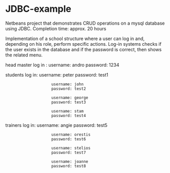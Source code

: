 # JDBC-example
Netbeans project that demonstrates CRUD operations on a mysql database using JDBC. Completion time: approx. 20 hours

Implementation of a school structure where a user can log in and, depending on his role, perform specific actions.
Log-in systems checks if the user exists in the database and if the password is correct, then shows the related menu.


head master log in : 
	                    username: andro 
	                    password: 1234

students log in:
	                    username: peter
	                    password: test1

	                    username: john
	                    password: test2

	                    username: george
	                    password: test3

	                    username: stam
	                    password: test4

trainers log in:
	                    username: angie
	                    password: test5

	                    username: orestis
	                    password: test6

	                    username: stelios
	                    password: test7

	                    username: joanne
	                    password: test8
                      
